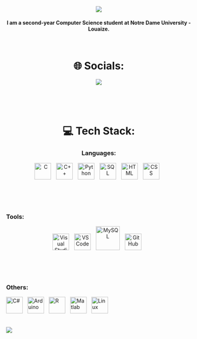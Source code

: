 <h1 align="center">
    <img src="https://readme-typing-svg.herokuapp.com/?font=Righteous&size=35&center=true&vCenter=true&width=500&height=70&duration=4000&lines=Hi+There!+👋;+I'm+Ayham+Bouhamdan!;" />
</h1>

<h4 align="center">I am a second-year Computer Science student at Notre Dame University - Louaize.</h4>

<br>

<h1 align="center">🌐 Socials:</h1>
<p align="center">
  <a href="https://www.linkedin.com/in/ayham-s-bouhamdan-b832202a1/">
    <img src="https://skillicons.dev/icons?i=linkedin" />
  </a>
</p>


<br><br><br>

<h1 align="center">💻 Tech Stack: </h1>

<h3 align="center">Languages: </h3>


<p align="center">
    <img alt="C" width="45px" style="padding-right:10px;" src="https://cdn.jsdelivr.net/gh/devicons/devicon@latest/icons/c/c-original.svg" />
    <img alt="C++" width="45px" style="padding-right:10px;" src="https://cdn.jsdelivr.net/gh/devicons/devicon@latest/icons/cplusplus/cplusplus-original.svg" />
    <a href="https://www.python.org/"><img alt="Python" width="45px" style="padding-right:10px;" src="https://cdn.jsdelivr.net/gh/devicons/devicon@latest/icons/python/python-original.svg" /></a>
    <img alt="SQL" width="45px" style="padding-right:10px;" src="https://cdn.jsdelivr.net/gh/devicons/devicon@latest/icons/azuresqldatabase/azuresqldatabase-original.svg" />
    <img alt="HTML" width="45px" style="padding-right:10px;" src="https://cdn.jsdelivr.net/gh/devicons/devicon/icons/html5/html5-plain.svg" />
    <img alt="CSS" width="45px" style="padding-right:10px;" src="https://cdn.jsdelivr.net/gh/devicons/devicon/icons/css3/css3-plain.svg" />
</p>

<br><br><br>

### Tools:  

<p align="center">
    <img alt="Visual Studio" width="45px" style="padding-right:10px;" src="https://cdn.jsdelivr.net/gh/devicons/devicon@latest/icons/visualstudio/visualstudio-original.svg" />
    <img alt="VS Code" width="45px" style="padding-right:10px;" src="https://cdn.jsdelivr.net/gh/devicons/devicon@latest/icons/vscode/vscode-original.svg" />
    <a href="https://www.mysql.com/"><img alt="MySQL" width="65px" style="padding-right:10px;" src="https://cdn.jsdelivr.net/gh/devicons/devicon@latest/icons/mysql/mysql-original-wordmark.svg" /></a>
    <img alt="GitHub" width="45px" style="padding-right:10px;" src="https://cdn.jsdelivr.net/gh/devicons/devicon@latest/icons/github/github-original.svg" />
</p>


<br><br><br>

### Others:

<img align="left" alt="C#" width="45px" style="padding-right:10px;" src="https://cdn.jsdelivr.net/gh/devicons/devicon@latest/icons/csharp/csharp-original.svg" />
<img align="left" alt="Arduino" width="45px" style="padding-right:10px;" src="https://cdn.jsdelivr.net/gh/devicons/devicon@latest/icons/arduino/arduino-original-wordmark.svg" />
<img align="left" alt="R" width="45px" style="padding-right:10px;" src="https://cdn.jsdelivr.net/gh/devicons/devicon@latest/icons/r/r-original.svg" />
<img align="left" alt="Matlab" width="45px" style="padding-right:10px;" src="https://cdn.jsdelivr.net/gh/devicons/devicon@latest/icons/matlab/matlab-original.svg" /> 
<img align="left" alt="Linux" width="45px" style="padding-right:10px;" src="https://cdn.jsdelivr.net/gh/devicons/devicon/icons/linux/linux-original.svg" />

<br><br><br><br>

<img src="https://github.com/ayhamsbh/ayhamsbh/assets/155199728/71fdbe6a-fd47-43fb-9673-b99af62379c7">
